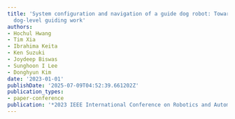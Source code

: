 ```yaml
---
title: 'System configuration and navigation of a guide dog robot: Toward animal guide
  dog-level guiding work'
authors:
- Hochul Hwang
- Tim Xia
- Ibrahima Keita
- Ken Suzuki
- Joydeep Biswas
- Sunghoon I Lee
- Donghyun Kim
date: '2023-01-01'
publishDate: '2025-07-09T04:52:39.661202Z'
publication_types:
- paper-conference
publication: '*2023 IEEE International Conference on Robotics and Automation (ICRA)*'
---
```

